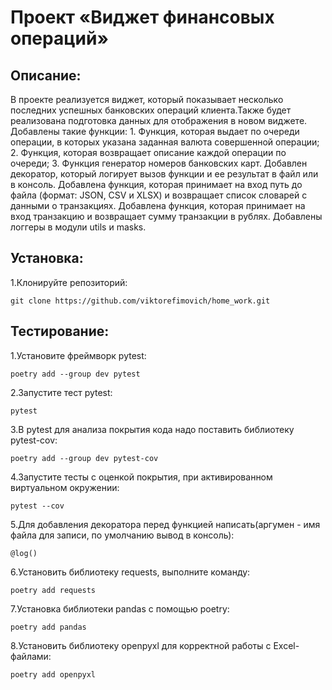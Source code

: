 # Проект «Виджет финансовых операций»

## Описание:

В проекте реализуется виджет, который показывает несколько последних успешных банковских операций клиента.Также будет
реализована подготовка данных для отображения в новом виджете.
Добавлены такие функции: 1. Функция, которая выдает по
очереди операции, в которых указана заданная валюта совершенной операции; 2. Функция, которая возвращает описание каждой
операции по очереди; 3. Функция генератор номеров банковских карт.
Добавлен декоратор, который логирует вызов функции и ее результат в файл или в консоль.
Добавлена функция, которая принимает на вход путь до файла (формат: JSON, CSV и XLSX) и возвращает список словарей с данными о транзакциях.
Добавлена функция, которая принимает на вход транзакцию и возвращает сумму транзакции в рублях.
Добавлены логгеры в модули utils и masks.

## Установка:

1.Клонируйте репозиторий:

```
git clone https://github.com/viktorefimovich/home_work.git
```

## Тестирование:

1.Установите фреймворк pytest:

```
poetry add --group dev pytest
```

2.Запустите тест pytest:

```
pytest
```

3.В pytest для анализа покрытия кода надо поставить библиотеку pytest-cov:

```
poetry add --group dev pytest-cov
```

4.Запустите тесты с оценкой покрытия, при активированном виртуальном окружении:

```
pytest --cov
```

5.Для добавления декоратора перед функцией написать(аргумен - имя файла для записи, по умолчанию вывод в консоль):

```
@log()
```

6.Установить библиотеку requests, выполните команду:

```
poetry add requests
```

7.Установка библиотеки pandas с помощью poetry:

```
poetry add pandas
```

8.Установить библиотеку openpyxl для корректной работы с Excel-файлами:

```
poetry add openpyxl
```
